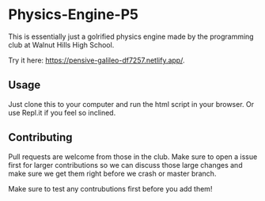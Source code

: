# Physics-Engine-P5
This is essentially just a golrified physics engine made by the programming club at Walnut Hills High School.

Try it here: <https://pensive-galileo-df7257.netlify.app/>.

## Usage
Just clone this to your computer and run the html script in your browser. Or use Repl.it if you feel so inclined.

## Contributing
Pull requests are welcome from those in the club. Make sure to open a issue first for larger contributions so we can discuss those large changes and make sure we get them right before we crash or master branch.

Make sure to test any contrubutions first before you add them!

